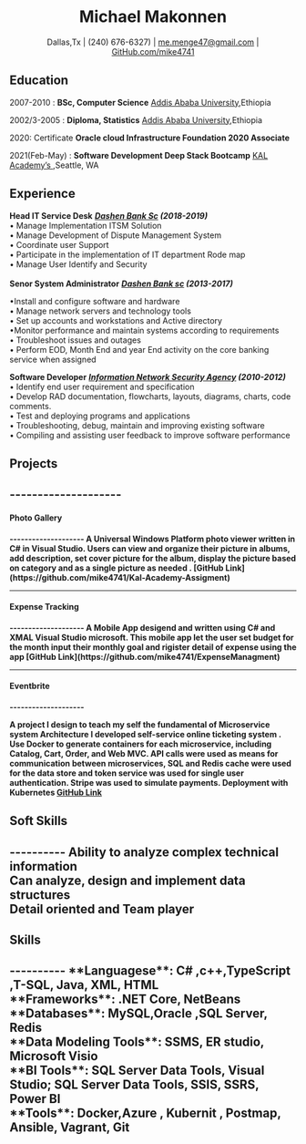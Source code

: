 <h1 align="center"> Michael Makonnen </h1>

<p align="center"> Dallas,Tx | (240) 676-6327) | <a href="mailto:me.menge47@gmail.com">me.menge47@gmail.com</a> | <a href="https://github.com/mike4741">GitHub.com/mike4741</a></p>

<h2>Education</h2>

2007-2010 :   **BSc, Computer Science**     [Addis Ababa University](http://www.aau.edu.et/),Ethiopia

2002/3-2005 :   **Diploma, Statistics** [Addis Ababa University](http://www.aau.edu.et/),Ethiopia
                                    
2020:  Certificate  **Oracle cloud Infrastructure Foundation 2020 Associate**                               

2021(Feb-May) : **Software Development Deep Stack Bootcamp** [ KAL Academy’s ](https://www.kalacademy.org/),Seattle, WA 

<h2>Experience</h2>


<strong>Head IT Service Desk</strong>
**_[Dashen Bank Sc]() (2018-2019)_** <br>
    • Manage Implementation ITSM Solution <br>
    • Manage Development of Dispute Management System <br>
    • Coordinate user Support <br> 
    • Participate in the implementation of IT department Rode map <br>
    • Manage User Identify  and Security <br><br>
<strong>Senor System Administrator</strong>
**_[Dashen Bank sc](https://dashenbanksc.com/) (2013-2017)_** <br>

•Install and configure software and hardware <br>
• Manage network servers and technology tools <br>
• Set up accounts and workstations and Active directory <br> 
•Monitor performance and maintain systems according to requirements <br>
• Troubleshoot issues and outages <br>
 • Perform EOD, Month End and year End activity on the core banking service when assigned  <br>

<strong>Software Developer</strong>
**_[Information Network Security Agency](https://www.cybersecurityintelligence.com/information-network-security-agency-insa-3379.html) (2010-2012)_** <br>
•	Identify end user requirement and specification <br>
•	Develop RAD documentation, flowcharts, layouts, diagrams, charts, code comments. <br>
•	Test and deploying programs and applications <br>
•	 Troubleshooting, debug, maintain and improving existing software <br>
•	Compiling and assisting user feedback to improve software performance<br>


<h2>Projects<h2>
--------------------
<h4> Photo Gallery <h4> 
--------------------
A Universal Windows Platform photo viewer written in C# in Visual Studio. Users can view and organize their picture in albums, add description, set cover picture for the album, display the picture based on category and   as a single picture  as needed .  [GitHub Link](https://github.com/mike4741/Kal-Academy-Assigment)<br>

--------------------
<h4>Expense Tracking<h4> 
--------------------
A Mobile App desigend and written using  C# and XMAL Visual Studio microsoft. This mobile app let the user set  budget for the month input their monthly goal  and  rigister detail of expense using the app [GitHub Link](https://github.com/mike4741/ExpenseManagment)<br>



--------------------
<h4>Eventbrite <h4> 
--------------------

A project I design to teach my self the fundamental of Microservice system Architecture I developed  self-service online ticketing  system . Use Docker to generate containers for each microservice, including Catalog, Cart, Order, and Web MVC. API calls were used as means for communication between microservices, SQL and Redis cache were used for the data store and token service was used for single user authentication. Stripe was used to simulate payments. Deployment with Kubernetes  [GitHub Link](https://github.com/mike4741/EventAPIFinal-)<br>
   
<h2>Soft Skills<h2>
----------
Ability to analyze complex technical information<br>
Can analyze, design and implement data structures<br>
Detail oriented and Team player<br>

<h2>Skills<h2>
----------
**Languagese**: C# ,c++,TypeScript ,T-SQL, Java, XML, HTML <br>
**Frameworks**: .NET Core, NetBeans<br>
**Databases**: MySQL,Oracle ,SQL Server, Redis  <br>
**Data Modeling Tools**: SSMS, ER studio, Microsoft Visio<br>
**BI Tools**: 	SQL Server Data Tools, Visual Studio; SQL Server Data Tools, SSIS, SSRS, Power BI<br>
**Tools**:  Docker,Azure , Kubernit , Postmap, Ansible, Vagrant, Git